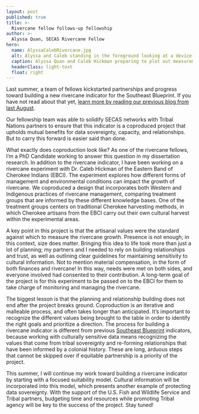```yaml
---
layout: post
published: true
title: >-
  Rivercane fellow follows-up fellowship
author: >-
  Alyssa Quan, SECAS Rivercane Fellow
hero:
  name: AlyssaCalebRivercane.jpg
  alt: Alyssa and Caleb standing in the foreground looking at a device with a canebrake and forest in the background.
  caption: Alyssa Quan and Caleb Hickman preparing to plot out measurements in the canebrake behind them. Photo by Adam Griffith. 
  headerClass: light-text
  float: right
---
```


Last summer, a team of fellows kickstarted partnerships and progress toward building a new rivercane indicator for the Southeast Blueprint. If you have not read about that yet, [learn more by reading our previous blog from last August](https://secassoutheast.org/2023/08/30/Integrating-rivercane-as-Indigenous-Traditional-Ecological-Knowledge-into-the-Southeast-Conservation-Blueprint.html).

Our fellowship team was able to solidify SECAS networks with Tribal Nations partners to ensure that this indicator is a coproduced project that upholds mutual benefits for data sovereignty, capacity, and relationships. But to carry this forward is easier said than done.<!--more-->

What exactly does coproduction look like? As one of the rivercane fellows, I’m a PhD Candidate working to answer this question in my dissertation research. In addition to the rivercane indicator, I have been working on a rivercane experiment with Dr. Caleb Hickman of the Eastern Band of Cherokee Indians (EBCI). The experiment explores how different forms of management and environmental conditions can impact the growth of rivercane. We coproduced a design that incorporates both Western and Indigenous practices of rivercane management, comparing treatment groups that are informed by these different knowledge bases. One of the treatment groups centers on traditional Cherokee harvesting methods, in which Cherokee artisans from the EBCI carry out their own cultural harvest within the experimental areas.

A key point in this project is that the artisanal values were the standard against which to measure the rivercane growth. Presence is not enough; in this context, size does matter. Bringing this idea to life took more than just a lot of planning; my partners and I needed to rely on building relationships and trust, as well as outlining clear guidelines for maintaining sensitivity to cultural information. Not to mention material compensation, in the form of both finances and rivercane! In this way, needs were met on both sides, and everyone involved had consented to their contribution. A long-term goal of the project is for this experiment to be passed on to the EBCI for them to take charge of monitoring and managing the rivercane.

The biggest lesson is that the planning and relationship building does not end after the project breaks ground. Coproduction is an iterative and malleable process, and often takes longer than anticipated. It’s important to recognize the different values being brought to the table in order to identify the right goals and prioritize a direction. The process for building a rivercane indicator is different from previous [Southeast Blueprint](https://secassoutheast.org/blueprint) indicators, because working with culturally sensitive data means recognizing the values that come from tribal sovereignty and re-forming relationships that have been informed by a colonial history. These are long, arduous steps that cannot be skipped over if equitable partnership is a priority of the project.

This summer, I will continue my work toward building a rivercane indicator by starting with a focused suitability model. Cultural information will be incorporated into this model, which presents another example of protecting data sovereignty. With the support of the U.S. Fish and Wildlife Service and Tribal partners, budgeting time and resources while promoting Tribal agency will be key to the success of the project. Stay tuned!
